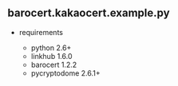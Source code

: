 
## barocert.kakaocert.example.py

* requirements

    * python 2.6+
    * linkhub 1.6.0
    * barocert 1.2.2
    * pycryptodome 2.6.1+
